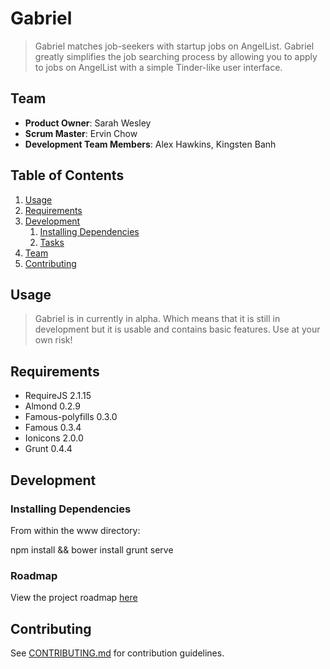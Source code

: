 # Gabriel

> Gabriel matches job-seekers with startup jobs on AngelList. Gabriel greatly simplifies the job searching process by allowing you to apply to jobs on AngelList with a simple Tinder-like user interface. 

## Team

  - __Product Owner__: Sarah Wesley
  - __Scrum Master__: Ervin Chow
  - __Development Team Members__: Alex Hawkins, Kingsten Banh

## Table of Contents

1. [Usage](#Usage)
1. [Requirements](#requirements)
1. [Development](#development)
    1. [Installing Dependencies](#installing-dependencies)
    1. [Tasks](#tasks)
1. [Team](#team)
1. [Contributing](#contributing)

## Usage

> Gabriel is in currently in alpha. Which means that it is still in development but it is usable and contains basic features. Use at your own risk!

## Requirements

- RequireJS 2.1.15
- Almond 0.2.9
- Famous-polyfills 0.3.0
- Famous 0.3.4
- Ionicons 2.0.0
- Grunt 0.4.4


## Development

### Installing Dependencies

From within the www directory:

npm install && bower install
grunt serve


### Roadmap

View the project roadmap [here](LINK_TO_PROJECT_ISSUES)


## Contributing

See [CONTRIBUTING.md](CONTRIBUTING.md) for contribution guidelines.
